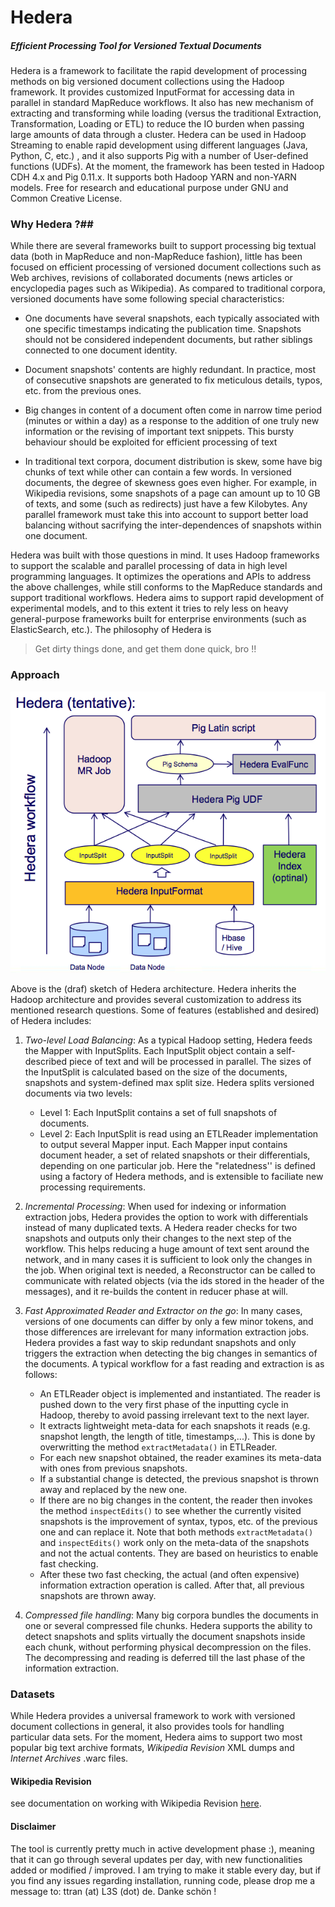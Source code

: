 Hedera
======

##### Efficient Processing Tool for Versioned Textual Documents ###

Hedera is a framework to facilitate the rapid development of
processing methods on big versioned
document collections  using the Hadoop framework. It provides
customized InputFormat for accessing data in parallel in standard
MapReduce workflows. It also has new mechanism of extracting and
transforming while loading (versus the traditional Extraction,
Transformation, Loading or ETL) to reduce the IO burden when passing
large amounts of data through a cluster. Hedera can be
used in Hadoop Streaming to enable rapid development using different
languages (Java, Python, C, etc.) , and it also supports Pig with
a number of User-defined functions (UDFs). At the moment, the
framework has been tested in Hadoop CDH 4.x and Pig 0.11.x. It
supports both Hadoop YARN and non-YARN models. Free for research and
educational purpose under GNU and Common Creative License.

### Why Hedera ?##

While there are several frameworks built to support
processing big textual data (both in MapReduce and non-MapReduce
fashion), little has been focused on efficient processing of versioned
document collections such as Web archives, revisions of collaborated
documents (news articles or encyclopedia pages such as Wikipedia). As
compared to traditional corpora, versioned documents have some following
special characteristics: 

- One documents have several snapshots, each typically associated with
one specific timestamps indicating the publication time. Snapshots
should not be considered independent documents, but rather siblings
connected to one document identity.

- Document snapshots' contents are highly redundant. In practice, most
  of consecutive snapshots are generated to fix meticulous
  details, typos, etc. from the previous ones.

- Big changes in content of a document often come in narrow time
  period (minutes or within a day) as a response to the addition of one truly new
  information or the revising of important text snippets. This bursty
  behaviour should be exploited for efficient processing of text

- In traditional text corpora, document distribution is skew, some
  have big chunks of text while other can contain a few words. In
  versioned documents, the degree of skewness goes even higher. For
  example, in Wikipedia revisions, some snapshots of a page can amount
  up to 10 GB of texts, and some (such as redirects) just have a few
  Kilobytes. Any parallel framework must take this into account to
  support better load balancing without sacrifying the
  inter-dependences of snapshots within one document.


Hedera was built with those questions in mind. It uses Hadoop
frameworks to support the scalable and parallel processing of data in
high level programming languages. It optimizes
the operations and APIs to address the above challenges, while still
conforms to the MapReduce standards and support traditional
workflows. Hedera aims to support rapid development of experimental
models, and to this extent it tries to rely less on heavy
general-purpose frameworks built for enterprise environments (such as
ElasticSearch, etc.). The philosophy of Hedera is 

>Get dirty things done, and get them done quick, bro !! 


### Approach ##

![Hedera architecture](files/hedera-arch-v0.0.1.png)

Above is the (draf) sketch of Hedera architecture. Hedera inherits the
Hadoop architecture and provides several customization to address its
mentioned research questions. Some of features (established and
desired) of Hedera includes:

1. *Two-level Load Balancing*: As a typical Hadoop setting, Hedera
  feeds the Mapper with InputSplits. Each InputSplit object contain a
  self-described piece of text and will be processed in
  parallel. The sizes of the InputSplit is calculated based on the
  size of the documents, snapshots and system-defined max split size. Hedera splits versioned documents via two levels:
	- Level 1: Each InputSplit contains a set of full snapshots of
      documents.
	- Level 2: Each InputSplit is read using an ETLReader
      implementation to output several Mapper input. Each Mapper input
      contains document header, a set of related snapshots or their
      differentials, depending on one particular job. Here the
      "relatedness'' is defined using a factory of Hedera methods, and
      is extensible to faciliate new processing requirements.
	  
2. *Incremental Processing*: When used for indexing or information
   extraction jobs, Hedera provides the option to work with 
   differentials instead of many duplicated texts. A Hedera reader
   checks for two snapshots and outputs only their changes to the next
   step of the workflow. This helps reducing a huge amount of text
   sent around the network, and in many cases it is sufficient to
   look only the changes in the job. When original text is needed, a
   Reconstructor can be called to communicate with related objects
   (via the ids stored in the header of the messages), and it 
   re-builds the content in reducer phase at will.

3. *Fast Approximated Reader and Extractor on the go*: In many cases,
   versions of one documents can differ
   by only a few minor tokens, and those differences are irrelevant
   for many information extraction jobs. Hedera provides a fast way to
   skip redundant snapshots and only triggers the extraction when
   detecting the big changes in semantics of the documents. A typical
   workflow for a fast reading and extraction is as follows:
   - An ETLReader object is implemented and instantiated. The reader
     is pushed down to the very first phase of the inputting cycle in
     Hadoop, thereby to avoid passing irrelevant text to the next
     layer.
   - It extracts lightweight meta-data for each snapshots it reads
     (e.g. snapshot length, the length of title, timestamps,...). This
     is done by overwritting the method <code>extractMetadata()</code>
     in ETLReader.
   - For each new snapshot obtained, the reader examines its meta-data
     with ones from previous snapshots.
   - If a substantial change is detected, the previous snapshot is
     thrown away and replaced by the new one.
   - If there are no big changes in the content, the reader then
     invokes the method <code>inspectEdits()</code> to see whether the
     currently visited snapshots is  the improvement of syntax,
     typos, etc. of the previous one and can replace it. Note that both methods
     <code>extractMetadata()</code>
	  and <code>inspectEdits()</code> work only on the meta-data of
     the snapshots and not the actual contents. They are based on
     heuristics to enable fast checking.
   - After these two fast checking, the actual (and often expensive)
     information extraction operation is called. After that, all
     previous snapshots are thrown away.

4. *Compressed file handling*: Many big corpora bundles the documents
   in one or several compressed file chunks. Hedera supports the
   ability to detect snapshots and splits virtually the document
   snapshots inside each chunk, without performing physical
   decompression on the files. The decompressing and reading is
   deferred till the last phase of the information extraction.


### Datasets ##

While Hedera provides a universal framework to work with versioned
document collections in general, it also provides tools for handling
particular data sets. For the moment, Hedera aims to support two most
popular big text archive formats, *Wikipedia Revision*  XML dumps and *Internet
Archives* .warc files.

#### Wikipedia Revision ####

see documentation on working with Wikipedia Revision [here](WIKIREVISION.md).


#### Disclaimer ####
The tool is currently pretty much in active development phase :), meaning that it can
go through several updates per day, with new functionalities added or modified / improved.
I am trying to make it stable every day, but if you find any issues regarding installation,
running code, please drop me a message to: ttran (at) L3S (dot) de. Danke schön !
  

